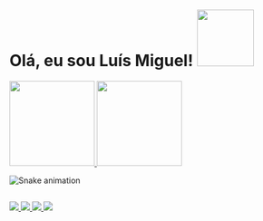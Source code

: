 <div style="display:flex">
  <h1>Olá, eu sou Luís Miguel! <img src="https://cdn.discordapp.com/attachments/788112504328945695/872970838620659712/ezgif.com-gif-maker.gif" height="100"> <h1> 
</div>

<div>
  <a href="https://github.com/Luis-Miguel-BL">
    <img height="150em" src="https://github-readme-stats.vercel.app/api?username=Luis-Miguel-BL&show_icons=true&theme=dark&include_all_commits=true&count_private=true&hide=issues,contribs"/>
    <img height="150em" src="https://github-readme-stats.vercel.app/api/top-langs/?username=Luis-Miguel-BL&layout=compact&theme=dark"/>
  </a>
</div>


![Snake animation](https://github.com/Luis-Miguel-BL/Luis-Miguel-BL/blob/output/github-contribution-grid-snake.svg)

##

<a href="https://www.linkedin.com/in/luís-miguel-240981144" target="_blank">
  <img src="https://img.shields.io/badge/-LinkedIn-%230077B5?style=for-the-badge&logo=linkedin&logoColor=white" target="_blank">
</a>
<a href="https://github.com/Luis-Miguel-BL" target="_blank">
  <img src="https://img.shields.io/badge/GitHub-100000?style=for-the-badge&logo=github&logoColor=white" target="_blank">
</a>
<a href="mailto:2001lmbl@gmail.com.br">
  <img src="https://img.shields.io/badge/Gmail-D14836?style=for-the-badge&logo=gmail&logoColor=white" target="_blank">
</a>
<a href="https://api.whatsapp.com/send?phone=5537998153343">
  <img src="https://img.shields.io/badge/WhatsApp-25D366?style=for-the-badge&logo=whatsapp&logoColor=white" target="_blank">
</a>

